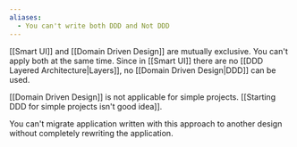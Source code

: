 ```yaml
---
aliases:
  - You can't write both DDD and Not DDD
---
```

[[Smart UI]] and [[Domain Driven Design]] are mutually exclusive. You can't apply both at the same time. Since in [[Smart UI]] there are no [[DDD Layered Architecture|Layers]], no [[Domain Driven Design|DDD]] can be used.

[[Domain Driven Design]] is not applicable for simple projects. [[Starting DDD for simple projects isn't good idea]].

You can't migrate application written with this approach to another design without completely rewriting the application.
